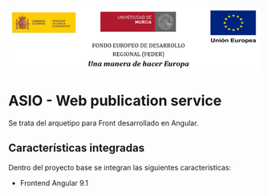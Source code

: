 ![](./images/logos_feder.png)

# ASIO - Web publication service

Se trata del arquetipo para Front desarrollado en Angular.

## Características integradas

Dentro del proyecto base se integran las siguientes características:

* Frontend Angular 9.1
